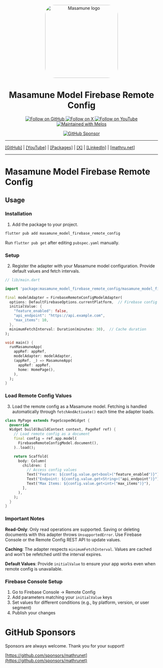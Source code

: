 <p align="center">
  <a href="https://mathru.net">
    <img width="240px" src="https://raw.githubusercontent.com/mathrunet/flutter_masamune/master/.github/images/icon.png" alt="Masamune logo" style="border-radius: 32px"s><br/>
  </a>
  <h1 align="center">Masamune Model Firebase Remote Config</h1>
</p>

<p align="center">
  <a href="https://github.com/mathrunet">
    <img src="https://img.shields.io/static/v1?label=GitHub&message=Follow&logo=GitHub&color=333333&link=https://github.com/mathrunet" alt="Follow on GitHub" />
  </a>
  <a href="https://x.com/mathru">
    <img src="https://img.shields.io/static/v1?label=@mathru&message=Follow&logo=X&color=0F1419&link=https://x.com/mathru" alt="Follow on X" />
  </a>
  <a href="https://www.youtube.com/c/mathrunetchannel">
    <img src="https://img.shields.io/static/v1?label=YouTube&message=Follow&logo=YouTube&color=FF0000&link=https://www.youtube.com/c/mathrunetchannel" alt="Follow on YouTube" />
  </a>
  <a href="https://github.com/invertase/melos">
    <img src="https://img.shields.io/static/v1?label=maintained%20with&message=melos&color=FF1493&link=https://github.com/invertase/melos" alt="Maintained with Melos" />
  </a>
</p>

<p align="center">
  <a href="https://github.com/sponsors/mathrunet"><img src="https://img.shields.io/static/v1?label=Sponsor&message=%E2%9D%A4&logo=GitHub&color=ff69b4&link=https://github.com/sponsors/mathrunet" alt="GitHub Sponsor" /></a>
</p>

---

[[GitHub]](https://github.com/mathrunet) | [[YouTube]](https://www.youtube.com/c/mathrunetchannel) | [[Packages]](https://pub.dev/publishers/mathru.net/packages) | [[X]](https://x.com/mathru) | [[LinkedIn]](https://www.linkedin.com/in/mathrunet/) | [[mathru.net]](https://mathru.net)

---

# Masamune Model Firebase Remote Config

## Usage

### Installation

1. Add the package to your project.

```bash
flutter pub add masamune_model_firebase_remote_config
```

Run `flutter pub get` after editing `pubspec.yaml` manually.

### Setup

2. Register the adapter with your Masamune model configuration. Provide default values and fetch intervals.

```dart
// lib/main.dart

import 'package:masamune_model_firebase_remote_config/masamune_model_firebase_remote_config.dart';

final modelAdapter = FirebaseRemoteConfigModelAdapter(
  options: DefaultFirebaseOptions.currentPlatform,  // Firebase config
  initialValue: {
    "feature_enabled": false,
    "api_endpoint": "https://api.example.com",
    "max_items": 10,
  },
  minimumFetchInterval: Duration(minutes: 30),  // Cache duration
);

void main() {
  runMasamuneApp(
    appRef: appRef,
    modelAdapter: modelAdapter,
    (appRef, _) => MasamuneApp(
      appRef: appRef,
      home: HomePage(),
    ),
  );
}
```

### Load Remote Config Values

3. Load the remote config as a Masamune model. Fetching is handled automatically through `fetchAndActivate()` each time the adapter loads.

```dart
class MyPage extends PageScopedWidget {
  @override
  Widget build(BuildContext context, PageRef ref) {
    // Load remote config as a document
    final config = ref.app.model(
      FirebaseRemoteConfigModel.document(),
    )..load();

    return Scaffold(
      body: Column(
        children: [
          // Access config values
          Text("Feature: ${config.value.get<bool>("feature_enabled")}"),
          Text("Endpoint: ${config.value.get<String>("api_endpoint")}"),
          Text("Max Items: ${config.value.get<int>("max_items")}"),
        ],
      ),
    );
  }
}
```

### Important Notes

**Read-Only**: Only read operations are supported. Saving or deleting documents with this adapter throws `UnsupportedError`. Use Firebase Console or the Remote Config REST API to update values.

**Caching**: The adapter respects `minimumFetchInterval`. Values are cached and won't be refetched until the interval expires.

**Default Values**: Provide `initialValue` to ensure your app works even when remote config is unavailable.

### Firebase Console Setup

1. Go to Firebase Console → Remote Config
2. Add parameters matching your `initialValue` keys
3. Set values for different conditions (e.g., by platform, version, or user segment)
4. Publish your changes

# GitHub Sponsors

Sponsors are always welcome. Thank you for your support!

[https://github.com/sponsors/mathrunet](https://github.com/sponsors/mathrunet)